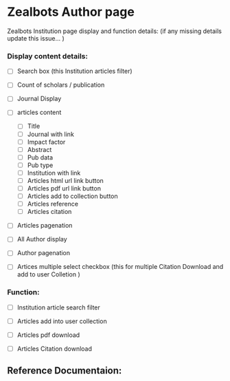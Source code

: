 # Zealbots Author page

Zealbots Institution page display and function details:
(if any missing details update this issue... )

### Display content details:
- [ ] Search box (this Institution articles filter)
- [ ] Count of scholars / publication
- [ ] Journal Display

 - [ ] articles content
    - [ ] Title 
    - [ ] Journal with link
    - [ ] Impact factor
    - [ ] Abstract 
    - [ ] Pub data
    - [ ] Pub type
    - [ ] Institution with link
    - [ ] Articles html url link button
    - [ ] Articles pdf url link button
    - [ ] Articles add to collection button
    - [ ] Articles reference
    - [ ] Articles citation
   
 - [ ] Articles pagenation 
 - [ ] All Author display
 - [ ] Author pagenation 
 - [ ] Artices multiple select checkbox (this for multiple Citation Download and add to user Colletion )
    
  ### Function:
 - [ ] Institution article search filter
 - [ ] Articles add into user collection 
 - [ ] Articles pdf download 
 - [ ] Articles Citation download
  
  
  ## Reference Documentaion:
   

